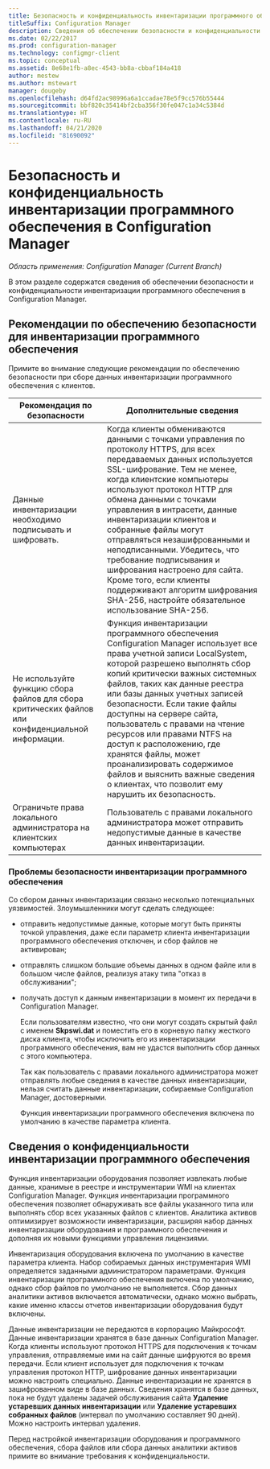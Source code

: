 ```yaml
---
title: Безопасность и конфиденциальность инвентаризации программного обеспечения
titleSuffix: Configuration Manager
description: Сведения об обеспечении безопасности и конфиденциальности инвентаризации программного обеспечения в Configuration Manager.
ms.date: 02/22/2017
ms.prod: configuration-manager
ms.technology: configmgr-client
ms.topic: conceptual
ms.assetid: 8e68e1fb-a8ec-4543-bb8a-cbbaf184a418
author: mestew
ms.author: mstewart
manager: dougeby
ms.openlocfilehash: d64fd2ac98996a6a1ccadae78e5f9cc576b55444
ms.sourcegitcommit: bbf820c35414bf2cba356f30fe047c1a34c5384d
ms.translationtype: HT
ms.contentlocale: ru-RU
ms.lasthandoff: 04/21/2020
ms.locfileid: "81690092"
---
```

# <a name="security-and-privacy-for-software-inventory-in-configuration-manager"></a>Безопасность и конфиденциальность инвентаризации программного обеспечения в Configuration Manager

*Область применения: Configuration Manager (Current Branch)*

В этом разделе содержатся сведения об обеспечении безопасности и конфиденциальности инвентаризации программного обеспечения в Configuration Manager.  

##  <a name="security-best-practices-for-software-inventory"></a><a name="BKMK_Security_HardwareInventory"></a> Рекомендации по обеспечению безопасности для инвентаризации программного обеспечения  
 Примите во внимание следующие рекомендации по обеспечению безопасности при сборе данных инвентаризации программного обеспечения с клиентов.  

|Рекомендация по безопасности|Дополнительные сведения|  
|----------------------------|----------------------|  
|Данные инвентаризации необходимо подписывать и шифровать.|Когда клиенты обмениваются данными с точками управления по протоколу HTTPS, для всех передаваемых данных используется SSL-шифрование. Тем не менее, когда клиентские компьютеры используют протокол HTTP для обмена данными с точками управления в интрасети, данные инвентаризации клиентов и собранные файлы могут отправляться незашифрованными и неподписанными. Убедитесь, что требование подписывания и шифрования настроено для сайта. Кроме того, если клиенты поддерживают алгоритм шифрования SHA-256, настройте обязательное использование SHA-256.|  
|Не используйте функцию сбора файлов для сбора критических файлов или конфиденциальной информации.|Функция инвентаризации программного обеспечения Configuration Manager использует все права учетной записи LocalSystem, которой разрешено выполнять сбор копий критически важных системных файлов, таких как данные реестра или базы данных учетных записей безопасности. Если такие файлы доступны на сервере сайта, пользователь с правами на чтение ресурсов или правами NTFS на доступ к расположению, где хранятся файлы, может проанализировать содержимое файлов и выяснить важные сведения о клиентах, что позволит ему нарушить их безопасность.|  
|Ограничьте права локального администратора на клиентских компьютерах|Пользователь с правами локального администратора может отправить недопустимые данные в качестве данных инвентаризации.|  

### <a name="security-issues-for-software-inventory"></a>Проблемы безопасности инвентаризации программного обеспечения  
 Со сбором данных инвентаризации связано несколько потенциальных уязвимостей. Злоумышленники могут сделать следующее:  

- отправить недопустимые данные, которые могут быть приняты точкой управления, даже если параметр клиента инвентаризации программного обеспечения отключен, и сбор файлов не активирован;  

- отправлять слишком большие объемы данных в одном файле или в большом числе файлов, реализуя атаку типа "отказ в обслуживании";  

- получать доступ к данным инвентаризации в момент их передачи в Configuration Manager.  

  Если пользователям известно, что они могут создать скрытый файл с именем **Skpswi.dat** и поместить его в корневую папку жесткого диска клиента, чтобы исключить его из инвентаризации программного обеспечения, вам не удастся выполнить сбор данных с этого компьютера.  

  Так как пользователь с правами локального администратора может отправлять любые сведения в качестве данных инвентаризации, нельзя считать данные инвентаризации, собираемые Configuration Manager, достоверными.  

  Функция инвентаризации программного обеспечения включена по умолчанию в качестве параметра клиента.  

##  <a name="privacy-information-for-software-inventory"></a><a name="BKMK_Privacy_HardwareInventory"></a> Сведения о конфиденциальности инвентаризации программного обеспечения  
 Функция инвентаризации оборудования позволяет извлекать любые данные, хранимые в реестре и инструментарии WMI на клиентах Configuration Manager. Функция инвентаризации программного обеспечения позволяет обнаруживать все файлы указанного типа или выполнять сбор всех указанных файлов с клиентов. Аналитика активов оптимизирует возможности инвентаризации, расширяя набор данных инвентаризации оборудования и программного обеспечения и дополняя их новыми функциями управления лицензиями.  

 Инвентаризация оборудования включена по умолчанию в качестве параметра клиента. Набор собираемых данных инструментария WMI определяется заданными администратором параметрами. Функция инвентаризации программного обеспечения включена по умолчанию, однако сбор файлов по умолчанию не выполняется. Сбор данных аналитики активов включается автоматически, однако можно выбрать, какие именно классы отчетов инвентаризации оборудования будут включены.  

 Данные инвентаризации не передаются в корпорацию Майкрософт. Данные инвентаризации хранятся в базе данных Configuration Manager. Когда клиенты используют протокол HTTPS для подключения к точкам управления, отправляемые ими на сайт данные шифруются во время передачи. Если клиент использует для подключения к точкам управления протокол HTTP, шифрование данных инвентаризации можно настроить специально. Данные инвентаризации не хранятся в зашифрованном виде в базе данных. Сведения хранятся в базе данных, пока не будут удалены задачей обслуживания сайта **Удаление устаревших данных инвентаризации** или **Удаление устаревших собранных файлов** (интервал по умолчанию составляет 90 дней). Можно настроить интервал удаления.  

 Перед настройкой инвентаризации оборудования и программного обеспечения, сбора файлов или сбора данных аналитики активов примите во внимание требования к конфиденциальности.  
